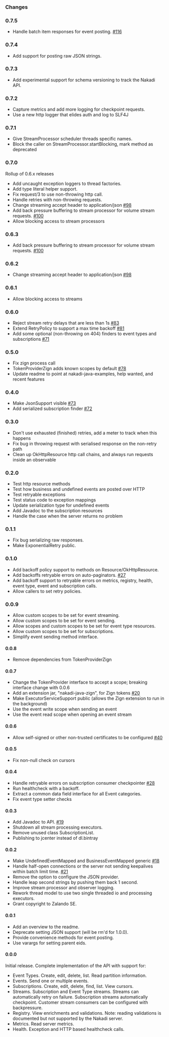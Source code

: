 ### Changes

### 0.7.5

- Handle batch item responses for event posting. [#116](https://github.com/zalando-incubator/nakadi-java/issues/116)

### 0.7.4

- Add support for posting raw JSON strings.

### 0.7.3

- Add experimental support for schema versioning to track the Nakadi API.

### 0.7.2

- Capture metrics and add more logging for checkpoint requests.
- Use a new http logger that elides auth and log to SLF4J

### 0.7.1

- Give StreamProcessor scheduler threads specific names.
- Block the caller on StreamProcessor.startBlocking, mark method as deprecated

### 0.7.0

Rollup of 0.6.x releases

- Add uncaught exception loggers to thread factories.
- Add type literal helper support.
- Fix request/3 to use non-throwing http call.
- Handle retries with non-throwing requests.
- Change streaming accept header to application/json [#98](https://github.com/zalando-incubator/nakadi-java/issues/98)
- Add back pressure buffering to stream processor for volume stream requests.  [#100](https://github.com/zalando-incubator/nakadi-java/issues/100)
- Allow blocking access to stream processors

### 0.6.3

- Add back pressure buffering to stream processor for volume stream requests.  [#100](https://github.com/zalando-incubator/nakadi-java/issues/100)

### 0.6.2

- Change streaming accept header to application/json [#98](https://github.com/zalando-incubator/nakadi-java/issues/98)

### 0.6.1

- Allow blocking access to streams

### 0.6.0

- Reject stream retry delays that are less than 1s [#83](https://github.com/zalando-incubator/nakadi-java/issues/83)
- Extend RetryPolicy to support a max time backoff [#81](https://github.com/zalando-incubator/nakadi-java/issues/81)
- Add some optional (non-throwing on 404) finders to event types and subscriptions [#71](https://github.com/zalando-incubator/nakadi-java/issues/71)

### 0.5.0

- Fix zign process call
- TokenProviderZign adds known scopes by default [#78](https://github.com/zalando-incubator/nakadi-java/issues/78)
- Update readme to point at nakadi-java-examples, help wanted, and recent features

### 0.4.0

- Make JsonSupport visible [#73](https://github.com/zalando-incubator/nakadi-java/issues/73)
- Add serialized subscription finder [#72](https://github.com/zalando-incubator/nakadi-java/issues/72)

### 0.3.0

- Don't use exhausted (finished) retries, add a meter to track when this happens
- Fix bug in throwing request with serialised response on the non-retry path
- Clean up OkHttpResource http call chains, and always run requests inside an observable


### 0.2.0

- Test http resource methods
- Test how business and undefined events are posted over HTTP
- Test retryable exceptions
- Test status code to exception mappings
- Update serialization type for undefined events
- Add Javadoc to the subscription resources
- Handle the case when the server returns no problem

### 0.1.1

- Fix bug serializing raw responses.
- Make ExponentialRetry public.

### 0.1.0

- Add backoff policy support to methods on Resource/OkHttpResource.
- Add backoffs retryable errors on auto-paginators. [#27](https://github.com/zalando-incubator/nakadi-java/issues/27)
- Add backoff support to retryable errors on metrics, registry, health, event type, event and subscription calls.
- Allow callers to set retry policies.


### 0.0.9

- Allow custom scopes to be set for event streaming.
- Allow custom scopes to be set for event sending.
- Allow scopes and custom scopes to be set for event type resources.
- Allow custom scopes to be set for subscriptions.
- Simplify event sending method interface.

#### 0.0.8

- Remove dependencies from TokenProviderZign

#### 0.0.7

- Change the TokenProvider interface to accept a scope; breaking interface change with 0.0.6
- Add an extension jar, "nakadi-java-zign", for Zign tokens [#20](https://github.com/zalando-incubator/nakadi-java/issues/20)
- Make ExecutorServiceSupport public (allows the Zign extension to run in the background)
- Use the event write scope when sending an event
- Use the event read scope when opening an event stream

#### 0.0.6

- Allow self-signed or other non-trusted certificates to be configured [#40](https://github.com/zalando-incubator/nakadi-java/issues/40)

#### 0.0.5

 - Fix non-null check on cursors

#### 0.0.4

- Handle retryable errors on subscription consumer checkpointer [#28](https://github.com/zalando-incubator/nakadi-java/issues/28)
- Run healthcheck with a backoff.
- Extract a common data field interface for all Event categories.
- Fix event type setter checks


#### 0.0.3

- Add Javadoc to API. [#19](https://github.com/zalando-incubator/nakadi-java/issues/19)
- Shutdown all stream processing executors.
- Remove unused class SubscriptionList.
- Publishing to jcenter instead of dl.bintray

#### 0.0.2

- Make UndefinedEventMapped and BusinessEventMapped generic [#18](https://github.com/zalando-incubator/nakadi-java/issues/18)
- Handle half-open connections or the server not sending keepalives within batch limit time. [#21](https://github.com/zalando-incubator/nakadi-java/issues/21)
- Remove the option to configure the JSON provider.
- Handle leap second strings by pushing them back 1 second.
- Improve stream processor and observer logging.
- Rework thread model to use two single threaded io and processing executors.
- Grant copyright to Zalando SE.

#### 0.0.1

- Add an overview to the readme.
- Deprecate setting JSON support (will be rm'd for 1.0.0).
- Provide convenience methods for event posting.
- Use varargs for setting parent eids.

#### 0.0.0

Initial release. Complete implementation of the API with support for: 

- Event Types. Create, edit, delete, list. Read partition information.
- Events. Send one or multiple events.
- Subscriptions. Create, edit, delete, find, list. View cursors.
- Streams. Subscription and Event Type streams. Streams can automatically retry on failure. 
Subscription streams automatically checkpoint. Customer stream consumers can be configured 
with backpressure.
- Registry. View enrichments and validations. Note: reading validations is documented but not 
supported by the Nakadi server.
- Metrics. Read server metrics.
- Health. Exception and HTTP based healthcheck calls.

